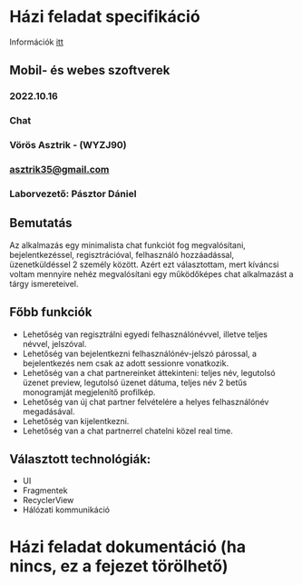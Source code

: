 # Házi feladat specifikáció

Információk [itt](https://viauac00.github.io/laborok/hf)

## Mobil- és webes szoftverek
### 2022.10.16
### Chat
### Vörös Asztrik - (WYZJ90)
### asztrik35@gmail.com
### Laborvezető: Pásztor Dániel

## Bemutatás

Az alkalmazás egy minimalista chat funkciót fog megvalósítani, bejelentkezéssel, regisztrációval, felhasználó hozzáadással, üzenetküldéssel 2 személy között. Azért ezt választottam, mert kíváncsi voltam mennyire nehéz megvalósítani egy működőképes chat alkalmazást a tárgy ismereteivel.

## Főbb funkciók

- Lehetőség van regisztrálni egyedi felhasználónévvel, illetve teljes névvel, jelszóval.
- Lehetőség van bejelentkezni felhasználónév-jelszó párossal, a bejelentkezés nem csak az adott sessionre vonatkozik.
- Lehetőség van a chat partnereinket áttekinteni: teljes név, legutolsó üzenet preview, legutolsó üzenet dátuma, teljes név 2 betűs monogramját megjelenítő profilkép.
- Lehetőség van új chat partner felvételére a helyes felhasználónév megadásával.
- Lehetőség van kijelentkezni.
- Lehetőség van a chat partnerrel chatelni közel real time.

## Választott technológiák:

- UI
- Fragmentek
- RecyclerView
- Hálózati kommunikáció

# Házi feladat dokumentáció (ha nincs, ez a fejezet törölhető)